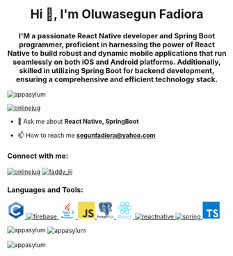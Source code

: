 <h1 align="center">Hi 👋, I'm Oluwasegun Fadiora</h1>
<h3 align="center">I'M a passionate React Native developer and Spring Boot programmer, proficient in harnessing the power of React Native to build robust and dynamic mobile applications that run seamlessly on both iOS and Android platforms. Additionally, skilled in utilizing Spring Boot for backend development, ensuring a comprehensive and efficient technology stack.</h3>


<p align="left"> <img src="https://komarev.com/ghpvc/?username=appasylum&label=Profile%20views&color=0e75b6&style=flat" alt="appasylum" /> </p>

<p align="left"> <a href="https://twitter.com/onlinejug" target="blank"><img src="https://img.shields.io/twitter/follow/onlinejug?logo=twitter&style=for-the-badge" alt="onlinejug" /></a> </p>

- 💬 Ask me about **React Native, SpringBoot**

- 📫 How to reach me **segunfadiora@yahoo.com**

<h3 align="left">Connect with me:</h3>
<p align="left">
<a href="https://twitter.com/onlinejug" target="blank"><img align="center" src="https://raw.githubusercontent.com/rahuldkjain/github-profile-readme-generator/master/src/images/icons/Social/twitter.svg" alt="onlinejug" height="30" width="40" /></a>
<a href="https://instagram.com/app_asylum" target="blank"><img align="center" src="https://raw.githubusercontent.com/rahuldkjain/github-profile-readme-generator/master/src/images/icons/Social/instagram.svg" alt="faddy_iii" height="30" width="40" /></a>
</p>

<h3 align="left">Languages and Tools:</h3>
<p align="left"> <a href="https://www.cprogramming.com/" target="_blank" rel="noreferrer"> <img src="https://raw.githubusercontent.com/devicons/devicon/master/icons/c/c-original.svg" alt="c" width="40" height="40"/> </a> <a href="https://firebase.google.com/" target="_blank" rel="noreferrer"> <img src="https://www.vectorlogo.zone/logos/firebase/firebase-icon.svg" alt="firebase" width="40" height="40"/> </a> <a href="https://www.java.com" target="_blank" rel="noreferrer"> <img src="https://raw.githubusercontent.com/devicons/devicon/master/icons/java/java-original.svg" alt="java" width="40" height="40"/> </a> <a href="https://developer.mozilla.org/en-US/docs/Web/JavaScript" target="_blank" rel="noreferrer"> <img src="https://raw.githubusercontent.com/devicons/devicon/master/icons/javascript/javascript-original.svg" alt="javascript" width="40" height="40"/> </a> <a href="https://www.postgresql.org" target="_blank" rel="noreferrer"> <img src="https://raw.githubusercontent.com/devicons/devicon/master/icons/postgresql/postgresql-original-wordmark.svg" alt="postgresql" width="40" height="40"/> </a> <a href="https://reactjs.org/" target="_blank" rel="noreferrer"> <img src="https://raw.githubusercontent.com/devicons/devicon/master/icons/react/react-original-wordmark.svg" alt="react" width="40" height="40"/> </a> <a href="https://reactnative.dev/" target="_blank" rel="noreferrer"> <img src="https://reactnative.dev/img/header_logo.svg" alt="reactnative" width="40" height="40"/> </a> <a href="https://spring.io/" target="_blank" rel="noreferrer"> <img src="https://www.vectorlogo.zone/logos/springio/springio-icon.svg" alt="spring" width="40" height="40"/> </a> <a href="https://www.typescriptlang.org/" target="_blank" rel="noreferrer"> <img src="https://raw.githubusercontent.com/devicons/devicon/master/icons/typescript/typescript-original.svg" alt="typescript" width="40" height="40"/> </a> </p>

<p><img align="left" src="https://github-readme-stats.vercel.app/api/top-langs?username=appasylum&show_icons=true&locale=en&layout=compact" alt="appasylum" /></p>

<p>&nbsp;<img align="center" src="https://github-readme-stats.vercel.app/api?username=appasylum&show_icons=true&locale=en" alt="appasylum" /></p>

<p><img align="center" src="https://github-readme-streak-stats.herokuapp.com/?user=appasylum&" alt="appasylum" /></p>

